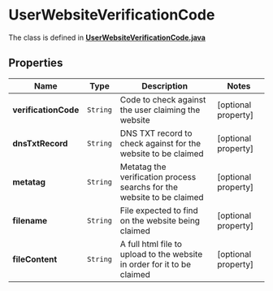 

# UserWebsiteVerificationCode

The class is defined in **[UserWebsiteVerificationCode.java](../../src/main/java/org/openapitools/model/UserWebsiteVerificationCode.java)**

## Properties

Name | Type | Description | Notes
------------ | ------------- | ------------- | -------------
**verificationCode** | `String` | Code to check against the user claiming the website |  [optional property]
**dnsTxtRecord** | `String` | DNS TXT record to check against for the website to be claimed |  [optional property]
**metatag** | `String` | Metatag the verification process searchs for the website to be claimed |  [optional property]
**filename** | `String` | File expected to find on the website being claimed |  [optional property]
**fileContent** | `String` | A full html file to upload to the website in order for it to be claimed |  [optional property]







